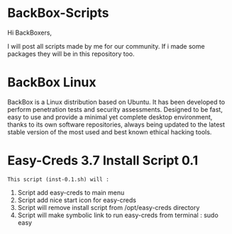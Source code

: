 BackBox-Scripts
===============
Hi BackBoxers,

I will post all scripts made by me for our community. If i made some packages they will be in this repository too.

BackBox Linux
=============

BackBox is a Linux distribution based on Ubuntu. It has been developed to perform penetration tests and security assessments.
Designed to be fast, easy to use and provide a minimal yet complete desktop environment, thanks to its own software repositories, 
always being updated to the latest stable version of the most used and best known ethical hacking tools.


Easy-Creds 3.7 Install Script 0.1
==================================

    This script (inst-0.1.sh) will :

1. Script add easy-creds to main menu
2. Script add nice start icon for easy-creds
3. Script will remove install script from /opt/easy-creds directory
4. Script will make symbolic link to run easy-creds from terminal : sudo easy

